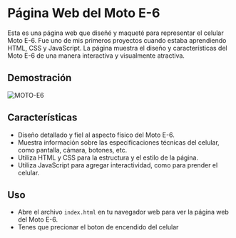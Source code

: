 # Página Web del Moto E-6

Esta es una página web que diseñé y maqueté para representar el celular Moto E-6. Fue uno de mis primeros proyectos cuando estaba aprendiendo HTML, CSS y JavaScript. La página muestra el diseño y características del Moto E-6 de una manera interactiva y visualmente atractiva.

## Demostración

![MOTO-E6](https://github.com/JuanPE44/Moto-E6/assets/89142353/005ee03c-5fb6-4a13-8c60-009def7081cb)


## Características

- Diseño detallado y fiel al aspecto físico del Moto E-6.
- Muestra información sobre las especificaciones técnicas del celular, como pantalla, cámara, botones, etc.
- Utiliza HTML y CSS para la estructura y el estilo de la página.
- Utiliza JavaScript para agregar interactividad, como para prender el celular.

## Uso

- Abre el archivo `index.html` en tu navegador web para ver la página web del Moto E-6.
- Tenes que precionar el boton de encendido del celular
